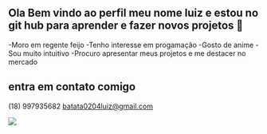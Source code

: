 ## Ola Bem vindo ao perfil meu nome luiz e estou no git hub para aprender e fazer novos projetos 👋

-Moro em regente feijo
-Tenho interesse em progamação
-Gosto de anime 
-Sou muito intuitivo
-Procuro apresentar meus projetos  e me destacer no mercado
## entra em contato comigo

(18) 997935682
batata0204luiz@gmail.com

![](https://media1.tenor.com/m/Ma37WF5Z8XwAAAAC/stand-cat.gif)

